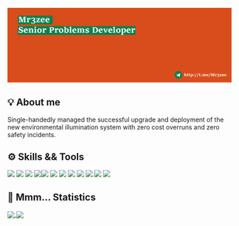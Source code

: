 [![Header](https://github.com/Mr3zee/Mr3zee/blob/main/resourses/github-header-image.png "Header")](http://t.me/Mr3zee)

## 💡 About me 

Single-handedly managed the successful upgrade and deployment of the new environmental illumination system with zero cost overruns and zero safety incidents. 

## ⚙️ Skills && Tools

![](https://img.shields.io/badge/Language-Java-informational?style=flat&logo=java&logoColor=white&labelColor=0B814D&color=D94D1C)  ![](https://img.shields.io/badge/IDE-IntelliJ_IDEA-informational?style=flat&logo=intellij-idea&labelColor=0B814D&logoColor=white&color=D94D1C)  ![](https://img.shields.io/badge/Build-Maven-informational?style=flat&logo=apache-maven&labelColor=0B814D&logoColor=white&color=D94D1C)  ![](https://img.shields.io/badge/Language-Kotlin-informational?style=flat&logo=kotlin&logoColor=white&labelColor=0B814D&color=D94D1C)![](https://img.shields.io/badge/Build-Gradle-informational?style=flat&logo=gradle&labelColor=0B814D&logoColor=white&color=D94D1C)  ![](https://img.shields.io/badge/Language-C++-informational?style=flat&logo=c%2b%2b&labelColor=0B814D&logoColor=white&color=D94D1C)  ![](https://img.shields.io/badge/Language%3F-Javascript-informational?style=flat&logo=javascript&logoColor=white&labelColor=0B814D&color=D94D1C)  ![](https://img.shields.io/badge/Language-Python-informational?style=flat&logo=python&logoColor=white&labelColor=0B814D&color=D94D1C)  ![](https://img.shields.io/badge/Git-master-informational?style=flat&logo=git&logoColor=white&labelColor=0B814D&color=D94D1C)  ![](https://img.shields.io/badge/Math-sometimes-informational?style=flat&logo=wolfram&logoColor=white&labelColor=0B814D&color=D94D1C)  ![](https://img.shields.io/badge/English-86%-informational?style=flat&logo=the-conversation&logoColor=white&labelColor=0B814D&color=D94D1C) ![](https://img.shields.io/badge/Hotel%3F-Trivago-informational?style=flat&logo=trulia&logoColor=white&labelColor=0B814D&color=D94D1C)  

## 🧮 Mmm... Statistics

<a href="https://gihub.com/Mr3zee">

<img align=center src="https://github-readme-stats.vercel.app/api?username=mr3zee&show_icons=true&count_private=true&include_all_commits=true&title_color=ffffff&bg_color=D94D1C&text_color=ffffff&icon_color=ffffff">

</a>

<a href="https://gihub.com/Mr3zee">

<img align=center src="https://github-readme-stats.vercel.app/api/top-langs/?username=mr3zee&title_color=ffffff&bg_color=0B814D&text_color=ffffff&icon_color=ffffff&layout=default&card_width=300&langs_count=4">

</a>

